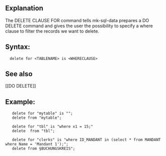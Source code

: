 ## Explanation

The DELETE CLAUSE FOR command tells mk-sql-data prepares a DO DELETE command and gives the user the possibility to  specify a where clause to filter the records we want to delete.

## Syntax:

```
  delete for <TABLENAME> is <WHERECLAUSE>
```
## See also
   [[DO DELETE]]

## Example:

```
   delete for "mytable" is "";
   delete from "mytable";

   delete for "tbl" is "where x1 = 15;"
   delete  from "tbl";

   delete for "clerks" is "where ID_MANDANT in (select * from MANDANT where Name = 'Mandant 1');";
   delete from §BUCHUNGSKREIS";
```

